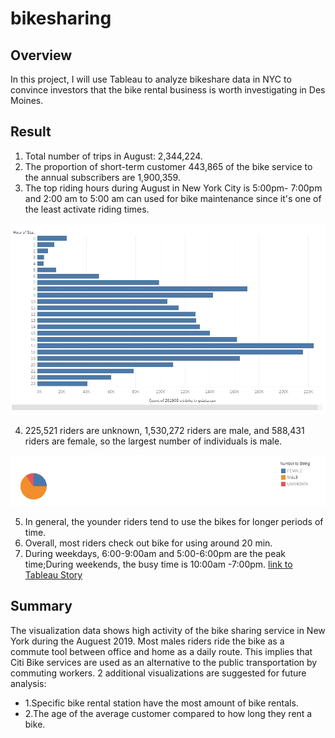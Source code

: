 # bikesharing
## Overview
In this project, I will use Tableau to analyze bikeshare data in NYC to convince investors that the bike rental business is worth investigating in Des Moines.
## Result
1. Total number of trips in August: 2,344,224.
2. The proportion of short-term customer 443,865 of the bike service to the annual subscribers are 1,900,359.
3. The top riding hours during August in New York City is 5:00pm- 7:00pm and 2:00 am to 5:00 am can used for bike maintenance since it's one of the least activate riding times.

![](Resources/peak.PNG)

4. 225,521 riders are unknown, 1,530,272 riders are male, and 588,431 riders are female, so the largest number of individuals is male.

![](Resources/gender.PNG)

5. In general, the younder riders tend to use the bikes for longer periods of time.
6. Overall, most riders check out bike for using around 20 min. 
7. During weekdays, 6:00-9:00am and 5:00-6:00pm are the peak time;During weekends, the busy time is 10:00am -7:00pm.
 [link to Tableau Story](https://public.tableau.com/app/profile/cassie8813/viz/NYCCitiBikeStory_16284466909380/NYCCitiBikeStory?publish=yes)

## Summary
The visualization data shows high activity of the bike sharing service in New York during the Auguest 2019.
Most males riders ride the bike as a commute tool between office and home as a daily route. This implies that Citi Bike services are used as an alternative to the public transportation by commuting workers.
2 additional visualizations are suggested for future analysis:
- 1.Specific bike rental station have the most amount of bike rentals.
- 2.The age of the average customer compared to how long they rent a bike.

